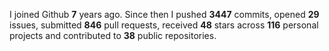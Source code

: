 
I joined Github **7** years ago. Since then I pushed **3447** commits, opened **29** issues, submitted **846** pull requests, received **48** stars across **116** personal projects and contributed to **38** public repositories.
